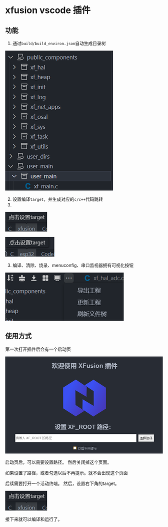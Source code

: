# xfusion vscode 插件

## 功能

1. 通过`build/build_environ.json`自动生成目录树

![explorer](https://raw.githubusercontent.com/x-eks-fusion/vscode-xfusion/refs/heads/main/docs_pic/explorer.png)

2. 设置编译`target`，并生成对应的`c/c++`代码跳转
3. 
![target1](https://raw.githubusercontent.com/x-eks-fusion/vscode-xfusion/refs/heads/main/docs_pic/target1.png)

![target2](https://raw.githubusercontent.com/x-eks-fusion/vscode-xfusion/refs/heads/main/docs_pic/target2.png)

3. 编译、清除、烧录、menuconfig、串口监视器拥有可视化按钮

![button](https://raw.githubusercontent.com/x-eks-fusion/vscode-xfusion/refs/heads/main/docs_pic/button.png)


## 使用方式

第一次打开插件后会有一个启动页

![start](https://raw.githubusercontent.com/x-eks-fusion/vscode-xfusion/refs/heads/main/docs_pic/start.png)

启动页后，可以需要设置路径。
然后关闭掉这个页面。

如果设置了路径，或者勾选以后不再提示。就不会出现这个页面

后续需要打开一个活动终端。
然后，设置右下角的target。

![target1](https://raw.githubusercontent.com/x-eks-fusion/vscode-xfusion/refs/heads/main/docs_pic/target1.png)

接下来就可以编译和运行了。
